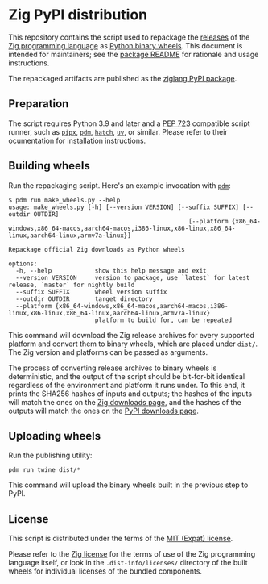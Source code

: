 Zig PyPI distribution
=====================

This repository contains the script used to repackage the [releases][zigdl] of the [Zig programming language][zig] as [Python binary wheels][wheel]. This document is intended for maintainers; see the [package README][pkgreadme] for rationale and usage instructions.

The repackaged artifacts are published as the [ziglang PyPI package][pypi].

[zig]: https://ziglang.org/
[zigdl]: https://ziglang.org/download/
[wheel]: https://github.com/pypa/wheel
[pkgreadme]: README.pypi.md
[pypi]: https://pypi.org/project/ziglang/

Preparation
-----------

The script requires Python 3.9 and later and a [PEP 723][pep723] compatible script
runner, such as [`pipx`][pipx], [`pdm`][pdm], [`hatch`][hatch], [`uv`][uv], or
similar. Please refer to their ocumentation for installation instructions.

[pep723]: https://peps.python.org/pep-0723/
[pipx]: https://pipx.pypa.io/stable/examples/#pipx-run-examples
[pdm]: https://pdm-project.org/en/latest/usage/scripts/#single-file-scripts
[hatch]: https://hatch.pypa.io/latest/blog/2024/05/02/hatch-v1100/#python-script-runner/
[uv]: https://docs.astral.sh/uv/#script-support/

Building wheels
---------------

Run the repackaging script. Here's an example invocation with [`pdm`][pdm]:

```shell
$ pdm run make_wheels.py --help
usage: make_wheels.py [-h] [--version VERSION] [--suffix SUFFIX] [--outdir OUTDIR]
                                                  [--platform {x86_64-windows,x86_64-macos,aarch64-macos,i386-linux,x86-linux,x86_64-linux,aarch64-linux,armv7a-linux}]

Repackage official Zig downloads as Python wheels

options:
  -h, --help            show this help message and exit
  --version VERSION     version to package, use `latest` for latest release, `master` for nightly build
  --suffix SUFFIX       wheel version suffix
  --outdir OUTDIR       target directory
  --platform {x86_64-windows,x86_64-macos,aarch64-macos,i386-linux,x86-linux,x86_64-linux,aarch64-linux,armv7a-linux}
                        platform to build for, can be repeated
```

This command will download the Zig release archives for every supported platform and convert them to binary wheels, which are placed under `dist/`. The Zig version and platforms can be passed as arguments.

The process of converting release archives to binary wheels is deterministic, and the output of the script should be bit-for-bit identical regardless of the environment and platform it runs under. To this end, it prints the SHA256 hashes of inputs and outputs; the hashes of the inputs will match the ones on the [Zig downloads page][zigdl], and the hashes of the outputs will match the ones on the [PyPI downloads page][pypidl].

[pypidl]: https://pypi.org/project/ziglang/#files

Uploading wheels
----------------

Run the publishing utility:

```shell
pdm run twine dist/*
```

This command will upload the binary wheels built in the previous step to PyPI.

License
-------

This script is distributed under the terms of the [MIT (Expat) license](LICENSE.txt).

Please refer to the [Zig license](https://ziglang.org/download/#license) for the terms
of use of the Zig programming language itself, or look in the `.dist-info/licenses/`
directory of the built wheels for individual licenses of the bundled components.
